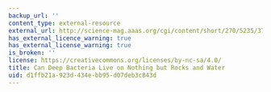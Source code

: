 ```yaml
---
backup_url: ''
content_type: external-resource
external_url: http://science-mag.aaas.org/cgi/content/short/270/5235/377
has_external_licence_warning: true
has_external_license_warning: true
is_broken: ''
license: https://creativecommons.org/licenses/by-nc-sa/4.0/
title: Can Deep Bacteria Live on Nothing but Rocks and Water
uid: d1ffb21a-923d-434e-bb95-d07deb3c843d
---
```

